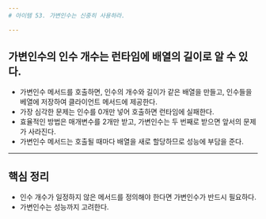 ```yaml
---
# 아이템 53. 가변인수는 신중히 사용하라.

---
```

## 가변인수의 인수 개수는 런타임에 배열의 길이로 알 수 있다.
- 가변인수 메서드를 호출하면, 인수의 개수와 길이가 같은 배열을 만들고, 인수들을 베열에 저장하여 클라이언트 메서드에 제공한다.
- 가장 심각한 문제는 인수를 0개만 넣어 호출하면 런타임에 실패한다.
- 효율적인 방법은 매개변수를 2개만 받고, 가변인수는 두 번째로 받으면 앞서의 문제가 사라진다.
- 가변인수 메서드는 호출될 때마다 배열을 새로 할당하므로 성능에 부담을 준다.

---
## 핵심 정리
- 인수 개수가 일정하지 않은 메서드를 정의해야 한다면 가변인수가 반드시 필요하다.
- 가변인수는 성능까지 고려한다.